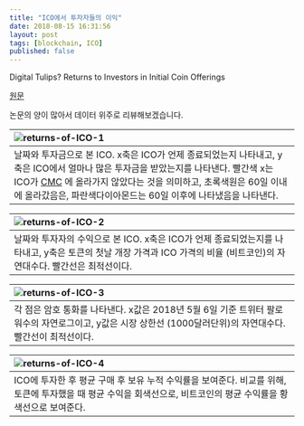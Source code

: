 ```yaml
---
title: "ICO에서 투자자들의 이익"
date: 2018-08-15 16:31:56
layout: post
tags: [blockchain, ICO]
published: false
---
```


Digital Tulips? Returns to Investors in Initial Coin Offerings 

[원문](https://poseidon01.ssrn.com/delivery.php?ID=204024105119027086074109009099104093034021070051045032025117103105027083085096114011048103001010014121023024085078002080004126107082070089028064092101014118082065035037042078111013094030008126022071066087070123103066005085026080014116004064013008121&EXT=pdf)

논문의 양이 많아서 데이터 위주로 리뷰해보겠습니다.

| ![returns-of-ICO-1](../../../../2018/08/returns-of-ICO-1.png) |
| :- |
|  날짜와 투자금으로 본 ICO. x축은 ICO가 언제 종료되었는지 나타내고, y축은 ICO에서 얼마나 많은 투자금을 받았는지를 나타낸다. 빨간색 x는 ICO가 [CMC](https://coinmarketcap.com/) 에 올라가지 않았다는 것을 의미하고, 초록색원은 60일 이내에 올라갔음은, 파란색다이아몬드는 60일 이후에 나타냈음을 나타낸다. |


| ![returns-of-ICO-2](../../../../2018/08/returns-of-ICO-2.png) |
| :- |
| 날짜와 투자자의 수익으로 본 ICO. x축은 ICO가 언제 종료되었는지를 나타내고, y축은 토큰의 첫날 개장 가격과 ICO 가격의 비율 (비트코인)의 자연대수다. 빨간선은 최적선이다. |

| ![returns-of-ICO-3](../../../../2018/08/returns-of-ICO-3.png) |
| :- |
| 각 점은 암호 통화를 나타낸다. x값은 2018년 5월 6일 기준 트위터 팔로워수의 자연로그이고, y값은 시장 상한선 (1000달러단위)의 자연대수다. 빨간선이 최적선이다. |

| ![returns-of-ICO-4](../../../../2018/08/returns-of-ICO-4.png) |
| :- |
| ICO에 투자한 후 평균 구매 후 보유 누적 수익률을 보여준다. 비교를 위해, 토큰에 투자했을 때 평균 수익을 회색선으로, 비트코인의 평균 수익률을 황색선으로 보여준다. |